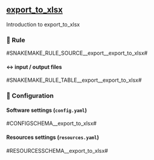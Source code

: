 
## [export_to_xlsx](url_to_tool)
Introduction to export_to_xlsx

### :snake: Rule

#SNAKEMAKE_RULE_SOURCE__export__export_to_xlsx#

#### :left_right_arrow: input / output files

#SNAKEMAKE_RULE_TABLE__export__export_to_xlsx#

### :wrench: Configuration

#### Software settings (`config.yaml`)

#CONFIGSCHEMA__export_to_xlsx#

#### Resources settings (`resources.yaml`)

#RESOURCESSCHEMA__export_to_xlsx#
